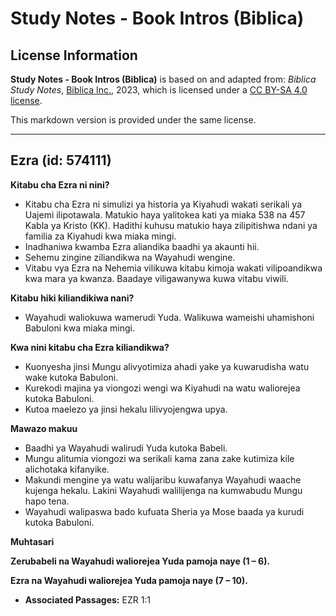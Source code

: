 # Study Notes - Book Intros (Biblica)

## License Information

**Study Notes - Book Intros (Biblica)** is based on and adapted from: _Biblica Study Notes_, [Biblica Inc.](https://www.biblica.com/), 2023, which is licensed under a [CC BY-SA 4.0 license](https://creativecommons.org/licenses/by-sa/4.0/legalcode.en).

This markdown version is provided under the same license.



--------------------------------

## Ezra (id: 574111)

**Kitabu cha Ezra ni nini?**

* Kitabu cha Ezra ni simulizi ya historia ya Kiyahudi wakati serikali ya Uajemi ilipotawala. Matukio haya yalitokea kati ya miaka 538 na 457 Kabla ya Kristo (KK). Hadithi kuhusu matukio haya zilipitishwa ndani ya familia za Kiyahudi kwa miaka mingi.
* Inadhaniwa kwamba Ezra aliandika baadhi ya akaunti hii.
* Sehemu zingine ziliandikwa na Wayahudi wengine.
* Vitabu vya Ezra na Nehemia vilikuwa kitabu kimoja wakati vilipoandikwa kwa mara ya kwanza. Baadaye viligawanywa kuwa vitabu viwili.

**Kitabu hiki kiliandikiwa nani?**

* Wayahudi waliokuwa wamerudi Yuda. Walikuwa wameishi uhamishoni Babuloni kwa miaka mingi.

**Kwa nini kitabu cha Ezra kiliandikwa?**

* Kuonyesha jinsi Mungu alivyotimiza ahadi yake ya kuwarudisha watu wake kutoka Babuloni.
* Kurekodi majina ya viongozi wengi wa Kiyahudi na watu waliorejea kutoka Babuloni.
* Kutoa maelezo ya jinsi hekalu lilivyojengwa upya.

**Mawazo makuu**

* Baadhi ya Wayahudi walirudi Yuda kutoka Babeli.
* Mungu alitumia viongozi wa serikali kama zana zake kutimiza kile alichotaka kifanyike.
* Makundi mengine ya watu walijaribu kuwafanya Wayahudi waache kujenga hekalu. Lakini Wayahudi walilijenga na kumwabudu Mungu hapo tena.
* Wayahudi walipaswa bado kufuata Sheria ya Mose baada ya kurudi kutoka Babuloni.

**Muhtasari**

**Zerubabeli na Wayahudi waliorejea Yuda pamoja naye (1 – 6\).**

**Ezra na Wayahudi waliorejea Yuda pamoja naye (7 – 10\).**

* **Associated Passages:** EZR 1:1

